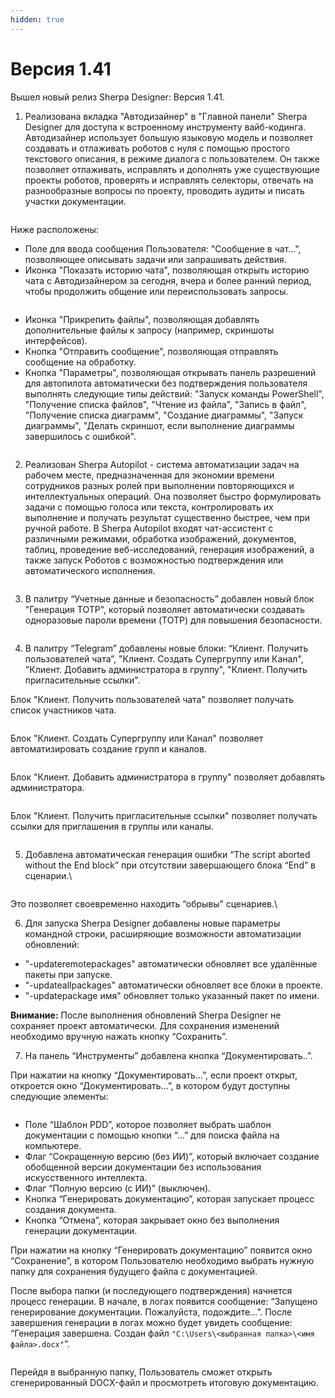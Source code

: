 ```yaml
---
hidden: true
---
```


# Версия 1.41

Вышел новый релиз Sherpa Designer: Версия 1.41.

1. Реализована вкладка "Автодизайнер" в "Главной панели" Sherpa Designer для доступа к встроенному инструменту вайб-кодинга. Автодизайнер использует большую языковую модель и позволяет создавать и отлаживать роботов с нуля с помощью простого текстового описания, в режиме диалога с пользователем. Он также позволяет отлаживать, исправлять и дополнять уже существующие проекты роботов, проверять и исправлять селекторы, отвечать на разнообразные вопросы по проекту, проводить аудиты и писать участки документации.&#x20;

<figure><img src="../../.gitbook/assets/unknown.png" alt=""><figcaption></figcaption></figure>

Ниже расположены:

* Поле для ввода сообщения Пользователя: "Сообщение в чат...", позволяющее описывать задачи или запрашивать действия. &#x20;
* Иконка "Показать историю чата", позволяющая открыть историю чата с Автодизайнером за сегодня, вчера и более ранний период, чтобы продолжить общение или переиспользовать запросы.

<figure><img src="../../.gitbook/assets/2025-10-21_13-00-23.png" alt=""><figcaption></figcaption></figure>

* Иконка "Прикрепить файлы", позволяющая добавлять дополнительные файлы к запросу (например, скриншоты интерфейсов). &#x20;
* Кнопка "Отправить сообщение", позволяющая отправлять сообщение на обработку. &#x20;
* Кнопка "Параметры", позволяющая открывать панель разрешений для автопилота автоматически без подтверждения пользователя выполнять следующие типы действий: "Запуск команды PowerShell", "Получение списка файлов", "Чтение из файла", "Запись в файл", "Получение списка диаграмм", "Создание диаграммы", "Запуск диаграммы", "Делать скриншот, если выполнение диаграммы завершилось с ошибкой".

<figure><img src="../../.gitbook/assets/unknown (2).png" alt=""><figcaption></figcaption></figure>

2. Реализован Sherpa Autopilot - система автоматизации задач на рабочем месте, предназначенная для экономии времени сотрудников разных ролей при выполнении повторяющихся и интеллектуальных операций. Она позволяет быстро формулировать задачи с помощью голоса или текста, контролировать их выполнение и получать результат существенно быстрее, чем при ручной работе. В Sherpa Autopilot входят чат-ассистент с различными режимами, обработка изображений, документов, таблиц, проведение веб-исследований, генерация изображений, а также запуск Роботов с возможностью подтверждения или автоматического исполнения.&#x20;

<figure><img src="../../.gitbook/assets/unknown (3).png" alt=""><figcaption></figcaption></figure>

3. В палитру “Учетные данные и безопасность” добавлен новый блок "Генерация TOTP", который позволяет автоматически создавать одноразовые пароли времени (TOTP) для повышения безопасности.

<figure><img src="../../.gitbook/assets/unknown (5).png" alt=""><figcaption></figcaption></figure>

4. В палитру “Telegram” добавлены новые блоки: “Клиент. Получить пользователей чата”, "Клиент. Создать Супергруппу или Канал", "Клиент. Добавить администратора в группу", "Клиент. Получить пригласительные ссылки".

Блок "Клиент. Получить пользователей чата" позволяет получать список участников чата.&#x20;

<figure><img src="../../.gitbook/assets/unknown (6).png" alt=""><figcaption></figcaption></figure>

Блок "Клиент. Создать Супергруппу или Канал" позволяет автоматизировать создание групп и каналов.

<figure><img src="../../.gitbook/assets/unknown (7).png" alt=""><figcaption></figcaption></figure>

Блок "Клиент. Добавить администратора в группу" позволяет добавлять администратора.&#x20;

<figure><img src="../../.gitbook/assets/unknown (9).png" alt=""><figcaption></figcaption></figure>

Блок "Клиент. Получить пригласительные ссылки" позволяет получать ссылки для приглашения в группы или каналы.

<figure><img src="../../.gitbook/assets/unknown (8).png" alt=""><figcaption></figcaption></figure>

5.  Добавлена автоматическая генерация ошибки “The script aborted without the End block” при отсутствии завершающего блока “End” в сценарии.\


    <figure><img src="../../.gitbook/assets/unknown (10).png" alt=""><figcaption></figcaption></figure>

Это позволяет своевременно находить “обрывы” сценариев.\


6. Для запуска Sherpa Designer добавлены новые параметры командной строки, расширяющие возможности автоматизации обновлений:

* "-updateremotepackages" автоматически обновляет все удалённые пакеты при запуске.
* "-updateallpackages" автоматически обновляет все блоки в проекте.
* "-updatepackage имя" обновляет только указанный пакет по имени.

**Внимание:** После выполнения обновлений Sherpa Designer не сохраняет проект автоматически. Для сохранения изменений необходимо вручную нажать кнопку “Сохранить”.

7. На панель “Инструменты” добавлена кнопка “Документировать..”.&#x20;

При нажатии на кнопку “Документировать…”, если проект открыт, откроется окно “Документировать…”, в котором будут доступны следующие элементы:

<figure><img src="../../.gitbook/assets/unknown (11).png" alt=""><figcaption></figcaption></figure>

* Поле “Шаблон PDD”, которое позволяет выбрать шаблон документации с помощью кнопки “…” для поиска файла на компьютере.
* Флаг “Сокращенную версию (без ИИ)”, который включает создание обобщенной версии документации без использования искусственного интеллекта.
* Флаг “Полную версию (с ИИ)” (выключен).
* Кнопка “Генерировать документацию”, которая запускает процесс создания документа.
* Кнопка “Отмена”, которая закрывает окно без выполнения генерации документации.

При нажатии на кнопку “Генерировать документацию” появится окно “Сохранение”, в котором Пользователю необходимо выбрать нужную папку для сохранения будущего файла с документацией.&#x20;

После выбора папки (и последующего подтверждения) начнется процесс генерации. В начале, в логах появится сообщение: “Запущено генерирование документации. Пожалуйста, подождите…”. После завершения генерации в логах можно будет увидеть сообщение: “Генерация завершена. Создан файл `"C:\Users\<выбранная папка>\<имя файла>.docx"`”.

<figure><img src="../../.gitbook/assets/unknown (12).png" alt=""><figcaption></figcaption></figure>

Перейдя в выбранную папку, Пользователь сможет открыть сгенерированный DOCX-файл и просмотреть итоговую документацию.
